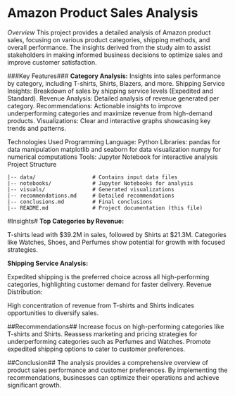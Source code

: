 # Amazon Product Sales Analysis
*Overview*
This project provides a detailed analysis of Amazon product sales, focusing on various product categories, shipping methods, and overall performance. The insights derived from the study aim to assist stakeholders in making informed business decisions to optimize sales and improve customer satisfaction.

###Key Features###
**Category Analysis:** Insights into sales performance by category, including T-shirts, Shirts, Blazers, and more.
Shipping Service Insights: Breakdown of sales by shipping service levels (Expedited and Standard).
Revenue Analysis: Detailed analysis of revenue generated per category.
Recommendations: Actionable insights to improve underperforming categories and maximize revenue from high-demand products.
Visualizations: Clear and interactive graphs showcasing key trends and patterns.

Technologies Used
Programming Language: Python
Libraries:
pandas for data manipulation
matplotlib and seaborn for data visualization
numpy for numerical computations
Tools: Jupyter Notebook for interactive analysis
Project Structure
    
    |-- data/                  # Contains input data files
    |-- notebooks/             # Jupyter Notebooks for analysis
    |-- visuals/               # Generated visualizations
    |-- recommendations.md     # Detailed recommendations
    |-- conclusions.md         # Final conclusions
    |-- README.md              # Project documentation (this file)
#Insights#
**Top Categories by Revenue:**

T-shirts lead with $39.2M in sales, followed by Shirts at $21.3M.
Categories like Watches, Shoes, and Perfumes show potential for growth with focused strategies.

**Shipping Service Analysis:**

Expedited shipping is the preferred choice across all high-performing categories, highlighting customer demand for faster delivery.
Revenue Distribution:

High concentration of revenue from T-shirts and Shirts indicates opportunities to diversify sales.

##Recommendations##
Increase focus on high-performing categories like T-shirts and Shirts.
Reassess marketing and pricing strategies for underperforming categories such as Perfumes and Watches.
Promote expedited shipping options to cater to customer preferences.

##Conclusion##
The analysis provides a comprehensive overview of product sales performance and customer preferences. By implementing the recommendations, businesses can optimize their operations and achieve significant growth.
